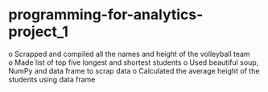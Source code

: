 # programming-for-analytics-project_1
o	Scrapped and compiled all the names and height of the volleyball team                                                      
o	Made list of top five longest and shortest students
o	Used beautiful soup, NumPy and data frame to scrap data
o	Calculated the average height of the students using data frame
